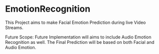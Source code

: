 # EmotionRecognition
This Project aims to make Facial Emotion Prediction during live Video Streams.


Future Scope:
Future Implementation will aims to include Audio Emotion Recognition as well. The Final Prediction will be based on both Facial and Audio Emotion.